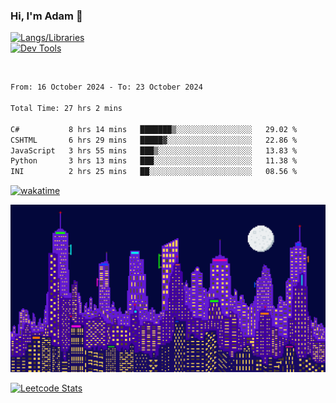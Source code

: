 ### Hi, I'm Adam 👋

[![Langs/Libraries](https://skillicons.dev/icons?i=cs,dotnet,js,css,html,sass,ts,jquery,bootstrap)](https://skillicons.dev)
<br/>
[![Dev Tools](https://skillicons.dev/icons?i=git,github,githubactions,visualstudio)](https://skillicons.dev)

<br/>

<!--START_SECTION:waka-->

```txt
From: 16 October 2024 - To: 23 October 2024

Total Time: 27 hrs 2 mins

C#           8 hrs 14 mins   ███████▒░░░░░░░░░░░░░░░░░   29.02 %
CSHTML       6 hrs 29 mins   █████▓░░░░░░░░░░░░░░░░░░░   22.86 %
JavaScript   3 hrs 55 mins   ███▒░░░░░░░░░░░░░░░░░░░░░   13.83 %
Python       3 hrs 13 mins   ███░░░░░░░░░░░░░░░░░░░░░░   11.38 %
INI          2 hrs 25 mins   ██░░░░░░░░░░░░░░░░░░░░░░░   08.56 %
```

<!--END_SECTION:waka-->

[![wakatime](https://wakatime.com/badge/user/2234bda2-efd3-47c5-8724-79108edfe9aa.svg)](https://wakatime.com/@2234bda2-efd3-47c5-8724-79108edfe9aa)

![Pixelated city at night](./media/city.gif)

[![Leetcode Stats](https://leetcard.jacoblin.cool/cadamsmith?theme=nord)](https://leetcode.com/cadamsmith)

